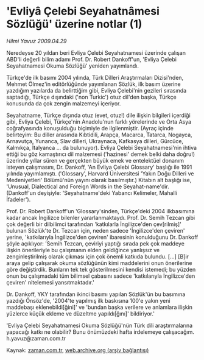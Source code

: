 # 'Evliyâ Çelebi Seyahatnâmesi Sözlüğü' üzerine notlar (1)

*Hilmi Yavuz 2009.04.29*

<tr><td class="metin" colspan="2" style="padding-top: 20px; padding-left: 5px; padding-right: 10px;">Neredeyse 20 yıldan beri Evliya Çelebi Seyahatnamesi üzerinde çalışan ABD'li değerli bilim adamı Prof. Dr. Robert Dankoff'un, 'Evliya Çelebi Seyahatnamesi Okuma Sözlüğü' yeniden yayımlandı.</td></tr><tr><td class="metin" colspan="2" style="padding-top: 20px; padding-left: 5px; padding-right: 10px;"><p>Türkçe'de ilk basımı 2004 yılında, Türk Dilleri Araştırmaları Dizisi'nden, Mehmet Ölmez'in editörlüğünde yayımlanan Sözlük, ilk basım üzerine yazdığım yazılarda da belirttiğim gibi, Evliya Çelebi'nin gezileri sırasında saptadığı, Türkçe dışındaki ('non Turkic') otuz dil'den başka, Türkçe konusunda da çok zengin malzemeyi içeriyor.
<p>Seyahatname, Türkçe dışında otuz (evet, otuz!) dile ilişkin bilgileri içerdiği gibi, Evliya Çelebi, Türkçe'nin Anadolu'nun farklı yörelerinde ve Orta Asya coğrafyasında konuşulduğu biçimiyle de ilgilenmiştir. (Ayraç içinde belirteyim: Bu diller arasında Kıbtidili, Arapça, Macarca, Tatarca, Nogayca, Arnavutça, Yunanca, Slav dilleri, Ukraynaca, Kafkasya dilleri, Gürcüce, Kalmıkça, İtalyanca ... da bulunuyor). Evliya Çelebi Seyahatnamesi'nin ihtiva ettiği bu göz kamaştırıcı dil malzemesi ('hazinesi' demek belki daha doğru!) üzerinde yıllar süren ve gerçekten büyük emek ve entelektüel donanım isteyen çalışmasını, Dr. Dankoff, 'An Evliya Çelebi Glossary' başlığı ile 1991 yılında yayımlamıştı. ('Glossary', Harvard Üniversitesi 'Yakın Doğu Dilleri ve Medeniyetleri' Bölümü'nün yayını olarak basılmıştır.) Kitabın alt başlığı ise, 'Unusual, Dialectical and Foreign Words in the Seyahat-name'dir. (Dankoff'un deyişiyle: 'Seyahatname'deki Yabancı Kelimeler, Mahalli İfadeler').
<p>Prof. Dr. Robert Dankoff'un 'Glossary'sinden, Türkçe'deki 2004 ilkbasımına kadar ancak İngilizce bilenler yararlanmaktaydı. Prof. Dr. Semih Tezcan gibi çok değerli bir dilbilimci tarafından 'katkılarla İngilizce'den çev[rilmiş]' bulunan Sözlük'te Dr. Tezcan için, neden sadece 'İngilizce'den çeviren' yerine, 'katkılarıyla İngilizce'den çeviren' ibaresinin konulduğunu Dr. Dankoff şöyle açıklıyor: 'Semih Tezcan, çeviriyi yaptığı sırada pek çok maddeye ilişkin önerileriyle bu çalışmanın elden geldiğince yanlışsız ve zenginleştirilmiş olarak çıkması için çok önemli katkıda bulundu. [...] [B]ir araya gelip çalışarak okuma sözlüğünün kimi maddelerini onun önerilerine göre değiştirdik. Bunların tek tek gösterilmesini kendisi istemedi; bu yüzden onun bu çalışmadaki tüm bilimsel çabasını sadece 'katkılarıyla İngilizce'den çeviren' nitelemesi yansıtmaktadır.'
<p>Dr. Dankoff, YKY tarafından ikinci basımı yapılan Sözlük'ün bu basımına yazdığı Önsöz'de, '2004'te yapılmış ilk baskısına 100'e yakın yeni maddebaşı eklenebildi[ğini]' ve 'bundan başka verilere ve anlamlara ilişkin yüzlerce küçük ekleme ve düzeltme yapıldı[ğını]' bildiriyor.'
<p>'Evliya Çelebi Seyahatnamesi Okuma Sözlüğü'nün Türk dili araştırmalarına yapacağı katkı ne olabilir? Bunu önümüzdeki hafta irdelemeye çalışacağım. h.yavuz@zaman.com.tr<br/></p></p></p></p></p></td></tr>

Kaynak: [zaman.com.tr](http://zaman.com.tr/yazar.do?yazino=842827), [web.archive.org (arşiv bağlantısı)](http://web.archive.org/web/20090504224759/http://www.zaman.com.tr:80/yazar.do?yazino=842827)
